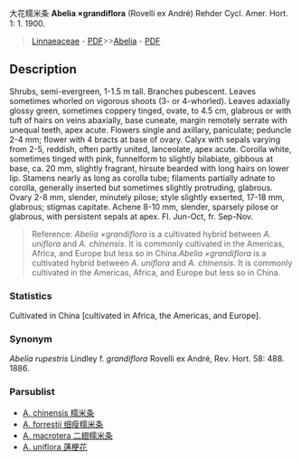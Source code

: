 大花糯米条 **Abelia ×grandiflora** (Rovelli ex André) Rehder Cycl. Amer. Hort. 1: 1. 1900.

> [Linnaeaceae](http://www.iplant.cn/info/Linnaeaceae?t=foc) - [PDF](http://www.iplant.cn/foc/pdf/Linnaeaceae.pdf)>>[Abelia](Abelia-糯米条属.md) - [PDF](http://www.iplant.cn/foc/pdf/Abelia.pdf)

## Description

Shrubs, semi-evergreen, 1-1.5 m tall. Branches pubescent. Leaves sometimes whorled on vigorous shoots (3- or 4-whorled). Leaves adaxially glossy green, sometimes coppery tinged, ovate, to 4.5 cm, glabrous or with tuft of hairs on veins abaxially, base cuneate, margin remotely serrate with unequal teeth, apex acute. Flowers single and axillary, paniculate; peduncle 2-4 mm; flower with 4 bracts at base of ovary. Calyx with sepals varying from 2-5, reddish, often partly united, lanceolate, apex acute. Corolla white, sometimes tinged with pink, funnelform to slightly bilabiate, gibbous at base, ca. 20 mm, slightly fragrant, hirsute bearded with long hairs on lower lip. Stamens nearly as long as corolla tube; filaments partially adnate to corolla, generally inserted but sometimes slightly protruding, glabrous. Ovary 2-8 mm, slender, minutely pilose; style slightly exserted, 17-18 mm, glabrous; stigmas capitate. Achene 8-10 mm, slender, sparsely pilose or glabrous, with persistent sepals at apex. Fl. Jun-Oct, fr. Sep-Nov.


> Reference: 
>*Abelia ×grandiflora* is a cultivated hybrid between *A. uniflora* and *A. chinensis*. It is commonly cultivated in the Americas, Africa, and Europe but less so in China.*Abelia ×grandiflora* is a cultivated hybrid between *A. uniflora* and *A. chinensis*. It is commonly cultivated in the Americas, Africa, and Europe but less so in China.

### Statistics
Cultivated in China [cultivated in Africa, the Americas, and Europe].

### Synonym
*Abelia rupestris* Lindley f. *grandiflora* Rovelli ex André, Rev. Hort. 58: 488. 1886.

### Parsublist

* [A.  chinensis  糯米条](Abelia-chinensis-糯米条.md)
* [A.  forrestii  细瘦糯米条](Abelia-forrestii-细瘦糯米条.md)
* [A.  macrotera  二翅糯米条](Abelia-macrotera-二翅糯米条.md)
* [A.  uniflora  蓪梗花](Abelia-uniflora-蓪梗花.md)
